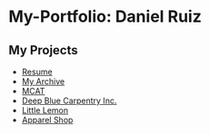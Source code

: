 # My-Portfolio: Daniel Ruiz

## My Projects
- [Resume]()
- [My Archive]()
- [MCAT]()
- [Deep Blue Carpentry Inc.]()
- [Little Lemon]()
- [Apparel Shop]()
